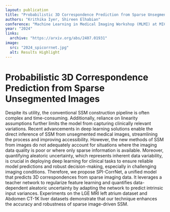 ```yaml
---
layout: publication
title: "Probabilistic 3D Correspondence Prediction from Sparse Unsegmented Images"
authors: "Krithika Iyer, Shireen Elhabian"
conference: "Machine Learning in Medical Imaging Workshop (MLMI) at MICCAI"
year: "2024"
links:
  archive: "https://arxiv.org/abs/2407.01931"
image:
  src: "2024_spicorrnet.jpg"
  alt: Results Highlight
---
```


# Probabilistic 3D Correspondence Prediction from Sparse Unsegmented Images
Despite its utility, the conventional SSM construction pipeline is often complex and time-consuming. Additionally, reliance on linearity assumptions further limits the model from capturing clinically relevant variations. Recent advancements in deep learning solutions enable the direct inference of SSM from unsegmented medical images, streamlining the process and improving accessibility. However, the new methods of SSM from images do not adequately account for situations where the imaging data quality is poor or where only sparse information is available. Moreover, quantifying aleatoric uncertainty, which represents inherent data variability, is crucial in deploying deep learning for clinical tasks to ensure reliable model predictions and robust decision-making, especially in challenging imaging conditions. Therefore, we propose SPI-CorrNet, a unified model that predicts 3D correspondences from sparse imaging data. It leverages a teacher network to regularize feature learning and quantifies data-dependent aleatoric uncertainty by adapting the network to predict intrinsic input variances. Experiments on the LGE MRI left atrium dataset and Abdomen CT-1K liver datasets demonstrate that our technique enhances the accuracy and robustness of sparse image-driven SSM. 